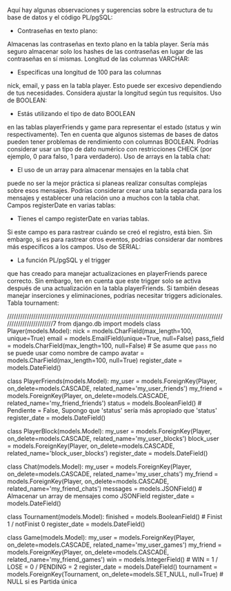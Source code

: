 
Aquí hay algunas observaciones y sugerencias sobre la estructura de tu base de datos y el código PL/pgSQL:

* Contraseñas en texto plano:

Almacenas las contraseñas en texto plano en la tabla player. Sería más seguro almacenar solo los hashes de las contraseñas en lugar de las contraseñas en sí mismas.
Longitud de las columnas VARCHAR:

* Especificas una longitud de 100 para las columnas

nick, email, y pass en la tabla player. Esto puede ser excesivo dependiendo de tus necesidades. Considera ajustar la longitud según tus requisitos.
Uso de BOOLEAN:

* Estás utilizando el tipo de dato BOOLEAN

en las tablas playerFriends y game para representar el estado (status y win respectivamente). Ten en cuenta que algunos sistemas de bases de datos pueden tener problemas de rendimiento con columnas BOOLEAN. Podrías considerar usar un tipo de dato numérico con restricciones CHECK (por ejemplo, 0 para falso, 1 para verdadero).
Uso de arrays en la tabla chat:

* El uso de un array para almacenar mensajes en la tabla chat

puede no ser la mejor práctica si planeas realizar consultas complejas sobre esos mensajes. Podrías considerar crear una tabla separada para los mensajes y establecer una relación uno a muchos con la tabla chat.
Campos registerDate en varias tablas:

* Tienes el campo registerDate en varias tablas.

Si este campo es para rastrear cuándo se creó el registro, está bien. Sin embargo, si es para rastrear otros eventos, podrías considerar dar nombres más específicos a los campos.
Uso de SERIAL:


* La función PL/pgSQL y el trigger

que has creado para manejar actualizaciones en playerFriends parece correcto. Sin embargo, ten en cuenta que este trigger solo se activa después de una actualización en la tabla playerFriends. Si también deseas manejar inserciones y eliminaciones, podrías necesitar triggers adicionales.
Tabla tournament:



////////////////////////////////////////////////////////////////////////////////////////////////////////////////////////7
from django.db import models
class Player(models.Model):
    nick = models.CharField(max_length=100, unique=True)
    email = models.EmailField(unique=True, null=False)
    pass_field = models.CharField(max_length=100, null=False)  # Se asume que `pass` no se puede usar como nombre de campo
    avatar = models.CharField(max_length=100, null=True)
    register_date = models.DateField()

class PlayerFriends(models.Model):
    my_user = models.ForeignKey(Player, on_delete=models.CASCADE, related_name='my_user_friends')
    my_friend = models.ForeignKey(Player, on_delete=models.CASCADE, related_name='my_friend_friends')
    status = models.BooleanField()  # Pendiente = False, Supongo que 'status' sería más apropiado que 'status'
    register_date = models.DateField()

class PlayerBlock(models.Model):
    my_user = models.ForeignKey(Player, on_delete=models.CASCADE, related_name='my_user_blocks')
    block_user = models.ForeignKey(Player, on_delete=models.CASCADE, related_name='block_user_blocks')
    register_date = models.DateField()

class Chat(models.Model):
    my_user = models.ForeignKey(Player, on_delete=models.CASCADE, related_name='my_user_chats')
    my_friend = models.ForeignKey(Player, on_delete=models.CASCADE, related_name='my_friend_chats')
    messages = models.JSONField()  # Almacenar un array de mensajes como JSONField
    register_date = models.DateField()

class Tournament(models.Model):
    finished = models.BooleanField()  # Finist 1 / notFinist 0
    register_date = models.DateField()

class Game(models.Model):
    my_user = models.ForeignKey(Player, on_delete=models.CASCADE, related_name='my_user_games')
    my_friend = models.ForeignKey(Player, on_delete=models.CASCADE, related_name='my_friend_games')
    win = models.IntegerField()  # WIN = 1 / LOSE = 0 / PENDING = 2
    register_date = models.DateField()
    tournament = models.ForeignKey(Tournament, on_delete=models.SET_NULL, null=True)  # NULL si es Partida única
